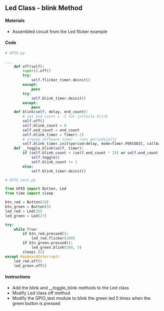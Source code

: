 ## Led Class - blink Method

#### Materials
 - Assembled circuit from the Led flicker example

#### Code
```Python
# GPIO.py

...
    def off(self):
        super().off()
        try:
            self.flicker_timer.deinit()
        except:
            pass
        try:
            self.blink_timer.deinit()
        except:
            pass
    def blink(self, delay, end_count):
        # set end_count = -1 for infinite blink
        self.off()
        self.blink_count = 0
        self.end_count = end_count
        self.blink_timer = Timer(-2)
        # create software timer - runs periodically
        self.blink_timer.init(period=delay, mode=Timer.PERIODIC, callback=self.__toggle_blink)
    def __toggle_blink(self, timer):
        if (self.blink_count < (self.end_count * 2)) or self.end_count == -1:
            self.toggle()
            self.blink_count += 1
        else:
            self.blink_timer.deinit()
```
```Python
# GPIO_test.py

from GPIO import Button, Led
from time import sleep

btn_red = Button(18)
btn_green = Button(5)
led_red = Led(26)
led_green = Led(27)

try:
    while True:
        if btn_red.pressed():
            led_red.flicker(200)
        if btn_green.pressed():
            led_green.blink(500, 5)
        sleep(.01)
except KeyboardInterrupt:
    led_red.off()
    led_green.off()
```
#### Instructions
 - Add the blink and __toggle_blink methods to the Led class
 - Modify Led class off method
 - Modify the GPIO_test module to blink the green led 5 times when the green button is pressed
